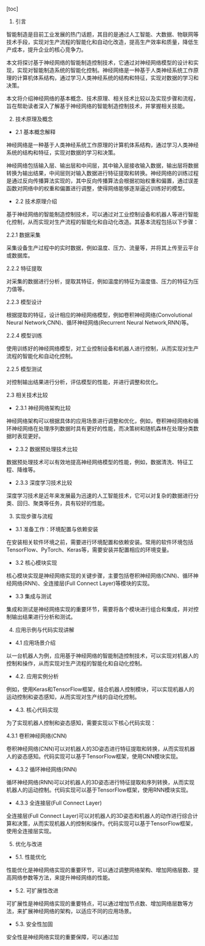 
[toc]                    
                
                
1. 引言

智能制造是目前工业发展的热门话题，其目的是通过人工智能、大数据、物联网等技术手段，实现对生产流程的智能化和自动化改造，提高生产效率和质量，降低生产成本，提升企业的核心竞争力。

本文将探讨基于神经网络的智能制造控制技术，它通过对神经网络模型的设计和实现，实现对智能制造系统的智能化控制。神经网络是一种基于人类神经系统工作原理的计算机体系结构，通过学习人类神经系统的结构和特征，实现对数据的学习和决策。

本文将介绍神经网络的基本概念、技术原理、相关技术比较以及实现步骤和流程，旨在帮助读者深入了解基于神经网络的智能制造控制技术，并掌握相关技能。

2. 技术原理及概念

- 2.1 基本概念解释

神经网络是一种基于人类神经系统工作原理的计算机体系结构，通过学习人类神经系统的结构和特征，实现对数据的学习和决策。

神经网络包括输入层、输出层和中间层，其中输入层接收输入数据，输出层将数据转换为输出结果，中间层则对输入数据进行特征提取和转换。神经网络的训练过程是通过反向传播算法实现的，其中反向传播算法会根据初始权重和偏置，通过误差函数对网络中的权重和偏置进行调整，使得网络能够逐渐逼近训练好的模型。

- 2.2 技术原理介绍

基于神经网络的智能制造控制技术，可以通过对工业控制设备和机器人等进行智能化控制，从而实现对生产流程的智能化和自动化改造。其基本流程包括以下步骤：

2.2.1 数据采集

采集设备生产过程中的实时数据，例如温度、压力、流量等，并将其上传至云平台或数据库。

2.2.2 特征提取

对采集的数据进行分析，提取其特征，例如温度的特征为温度值、压力的特征为压力值等。

2.2.3 模型设计

根据提取的特征，设计相应的神经网络模型，例如卷积神经网络(Convolutional Neural Network,CNN)、循环神经网络(Recurrent Neural Network,RNN)等。

2.2.4 模型训练

使用训练好的神经网络模型，对工业控制设备和机器人进行控制，从而实现对生产流程的智能化和自动化控制。

2.2.5 模型测试

对控制输出结果进行分析，评估模型的性能，并进行调整和优化。

2.3 相关技术比较

- 2.3.1 神经网络架构比较

神经网络架构可以根据具体的应用场景进行调整和优化，例如，卷积神经网络和循环神经网络在处理序列数据时具有更好的性能，而决策树和随机森林在处理分类数据时表现更好。

- 2.3.2 数据预处理技术比较

数据预处理技术可以有效地提高神经网络模型的性能，例如，数据清洗、特征工程、降维等。

- 2.3.3 深度学习技术比较

深度学习技术是近年来发展最为迅速的人工智能技术，它可以对复杂的数据进行分类、回归、聚类等任务，具有较好的性能。

3. 实现步骤与流程

- 3.1 准备工作：环境配置与依赖安装

在安装相关软件环境之前，需要进行环境配置和依赖安装。常用的软件环境包括TensorFlow、PyTorch、Keras等，需要安装并配置相应的环境变量。

- 3.2 核心模块实现

核心模块实现是神经网络实现的关键步骤，主要包括卷积神经网络(CNN)、循环神经网络(RNN)、全连接层(Full Connect Layer)等模块的实现。

- 3.3 集成与测试

集成和测试是神经网络实现的重要环节，需要将各个模块进行组合和集成，并对控制输出结果进行分析和测试。

4. 应用示例与代码实现讲解

- 4.1 应用场景介绍

以一台机器人为例，应用基于神经网络的智能制造控制技术，可以实现对机器人的控制和操作，从而实现对生产流程的智能化和自动化控制。

- 4.2. 应用实例分析

例如，使用Keras和TensorFlow框架，结合机器人控制模块，可以实现机器人的运动控制和姿态感知，从而实现对生产线的自动化控制。

- 4.3. 核心代码实现

为了实现机器人控制和姿态感知，需要实现以下核心代码实现：

4.3.1 卷积神经网络(CNN)

卷积神经网络(CNN)可以对机器人的3D姿态进行特征提取和转换，从而实现机器人的姿态感知。代码实现可以基于TensorFlow框架，使用CNN模块实现。

- 4.3.2 循环神经网络(RNN)

循环神经网络(RNN)可以对机器人的3D姿态进行特征提取和序列转换，从而实现机器人的运动控制。代码实现可以基于TensorFlow框架，使用RNN模块实现。

- 4.3.3 全连接层(Full Connect Layer)

全连接层(Full Connect Layer)可以对机器人的3D姿态和机器人的动作进行综合计算和决策，从而实现机器人的控制和操作。代码实现可以基于TensorFlow框架，使用全连接层实现。

5. 优化与改进

- 5.1. 性能优化

性能优化是神经网络实现的重要环节，可以通过调整网络架构、增加网络层数、提高网络参数等方法，来提升神经网络的性能。

- 5.2. 可扩展性改进

可扩展性是神经网络实现的重要特点，可以通过增加节点数、增加网络层数等方法，来扩展神经网络的架构，以适应不同的应用场景。

- 5.3. 安全性加固

安全性是神经网络实现的重要保障，可以通过加

